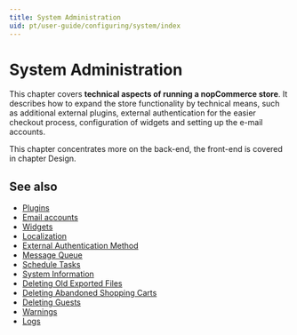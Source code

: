 ```yaml
---
title: System Administration
uid: pt/user-guide/configuring/system/index
---
```


# System Administration

This chapter covers **technical aspects of running a nopCommerce store**. It describes how to expand the store functionality by technical means, such as additional external plugins, external authentication for the easier checkout process, configuration of widgets and setting up the e-mail accounts.

This chapter concentrates more on the back-end, the front-end is covered in chapter Design.

## See also

* [Plugins](xref:pt/user-guide/configuring/system/plugins)
* [Email accounts](xref:pt/user-guide/configuring/system/email-accounts)
* [Widgets](xref:pt/user-guide/configuring/system/widgets/index)
* [Localization](xref:pt/user-guide/configuring/system/localization)
* [External Authentication Method](xref:pt/user-guide/configuring/system/external-authentication/index)
* [Message Queue](xref:pt/user-guide/configuring/system/message-queue)
* [Schedule Tasks](xref:pt/user-guide/configuring/system/schedule-tasks)
* [System Information](xref:pt/user-guide/configuring/system/system-information)
* [Deleting Old Exported Files](xref:pt/user-guide/configuring/system/deleting-old-exported-files)
* [Deleting Abandoned Shopping Carts](xref:pt/user-guide/configuring/system/deleting-abandoned-shopping-carts)
* [Deleting Guests](xref:pt/user-guide/configuring/system/deleting-guests)
* [Warnings](xref:pt/user-guide/configuring/system/warnings)
* [Logs](xref:pt/user-guide/configuring/system/log)